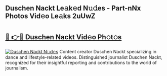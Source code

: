## Duschen Nackt Le𝚊k𝚎d N𝚞𝚍es - Part-nNx Photos Vid𝚎o Le𝚊ks 2uUwZ

# <h2><a href="http://fb8rvk.evod.top/?m=Duschen+Nackt">🔗 👉🔴 Duschen Nackt Vid𝚎o Ph𝚘t𝚘s</a></h2>

[![Duschen Nackt N𝚞d𝚎s](https://i.imgur.com/8V9OHl7.gif)](http://fb8rvk.evod.top/?m=Duschen+Nackt)
Content creator Duschen Nackt specializing in dance and lifestyle-related videos. Distinguished journalist Duschen Nackt, recognized for their insightful reporting and contributions to the world of journalism. 

